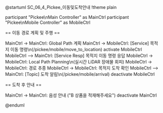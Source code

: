 @startuml SC_06_4_Pickee_이동및도착안내
!theme plain

participant "Pickee\nMain Controller" as MainCtrl
participant "Pickee\nMobile Controller" as MobileCtrl

== 이동 경로 계획 및 주행 ==

MainCtrl -> MainCtrl: Global Path 계획
MainCtrl -> MobileCtrl: [Service] 목적지 이동 명령\n(/pickee/mobile/move_to_location)
activate MobileCtrl
MobileCtrl --> MainCtrl: [Service Resp] 목적지 이동 명령 응답
MobileCtrl -> MobileCtrl: Local Path Planning\n(실시간 LiDAR 장애물 회피)
MobileCtrl -> MobileCtrl: 경로 추종
MobileCtrl -> MobileCtrl: 목적지 도착 확인
MobileCtrl --> MainCtrl: [Topic] 도착 알림\n(/pickee/mobile/arrival)
deactivate MobileCtrl

== 도착 후 안내 ==

MainCtrl -> MainCtrl: 음성 안내 ("B 상품을 적재해주세요")
deactivate MainCtrl

@enduml
